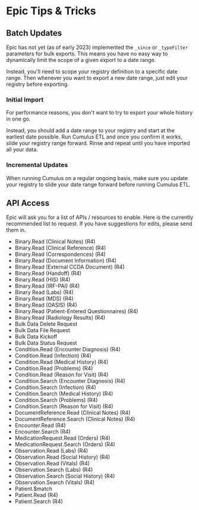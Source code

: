 <!-- Target audience: engineer familiar with the project, helpful direct tone -->

# Epic Tips & Tricks

## Batch Updates

Epic has not yet (as of early 2023) implemented the `_since` or `_typeFilter` parameters for bulk exports.
This means you have no easy way to dynamically limit the scope of a given export to a date range.

Instead, you'll need to scope your registry definition to a specific date range.
Then whenever you want to export a new date range, just edit your registry before exporting.

### Initial Import

For performance reasons, you don't want to try to export your whole history in one go.

Instead, you should add a date range to your registry and start at the earliest date possible.
Run Cumulus ETL and once you confirm it works, slide your registry range forward.
Rinse and repeat until you have imported all your data.

### Incremental Updates

When running Cumulus on a regular ongoing basis,
make sure you update your registry to slide your date range forward before running Cumulus ETL.

## API Access

Epic will ask you for a list of APIs / resources to enable.
Here is the currently recommended list to request.
If you have suggestions for edits, please send them in.

- Binary.Read (Clinical Notes) (R4)
- Binary.Read (Clinical Reference) (R4)
- Binary.Read (Correspondences) (R4)
- Binary.Read (Document Information) (R4)
- Binary.Read (External CCDA Document) (R4)
- Binary.Read (Handoff) (R4)
- Binary.Read (HIS) (R4)
- Binary.Read (IRF-PAI) (R4)
- Binary Read (Labs) (R4)
- Binary.Read (MDS) (R4)
- Binary.Read (OASIS) (R4)
- Binary.Read (Patient-Entered Questionnaires) (R4)
- Binary.Read (Radiology Results) (R4)
- Bulk Data Delete Request
- Bulk Data File Request
- Bulk Data Kickoff
- Bulk Data Status Request
- Condition.Read (Encounter Diagnosis) (R4)
- Condition.Read (Infection) (R4)
- Condition.Read (Medical History) (R4)
- Condition.Read (Problems) (R4)
- Condition.Read (Reason for Visit) (R4)
- Condition.Search (Encounter Diagnosis) (R4)
- Condition.Search (Infection) (R4)
- Condition.Search (Medical History) (R4)
- Condition.Search (Problems) (R4)
- Condition.Search (Reason for Visit) (R4)
- DocumentReference.Read (Clinical Notes) (R4)
- DocumentReference.Search (Clinical Notes) (R4)
- Encounter.Read (R4)
- Encounter.Search (R4)
- MedicationRequest.Read (Orders) (R4)
- MedicationRequest.Search (Orders) (R4)
- Observation.Read (Labs) (R4)
- Observation.Read (Social History) (R4)
- Observation.Read (Vitals) (R4)
- Observation.Search (Labs) (R4)
- Observation.Search (Social History) (R4)
- Observation.Search (Vitals) (R4)
- Patient.$match
- Patient.Read (R4)
- Patient.Search (R4)
